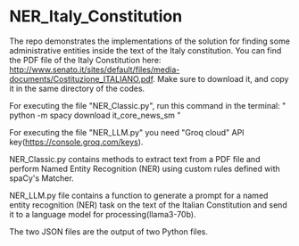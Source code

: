 # NER_Italy_Constitution
The repo demonstrates the implementations of the solution for finding some administrative entities inside the text of the Italy constitution.
You can find the PDF file of the Italy Constitution here: http://www.senato.it/sites/default/files/media-documents/Costituzione_ITALIANO.pdf. Make sure to download it, and copy it in the same directory of the codes. 

For executing the file "NER_Classic.py", run this command in the terminal: " python -m spacy download it_core_news_sm "

For executing the file "NER_LLM.py" you need "Groq cloud" API key(https://console.groq.com/keys).

NER_Classic.py contains methods to extract text from a PDF file and perform Named Entity Recognition (NER) using custom rules defined with spaCy's Matcher.

NER_LLM.py file contains a function to generate a prompt for a named entity recognition (NER) task on the text of the Italian Constitution and send it to a language model for processing(llama3-70b). 

The two JSON files are the output of two Python files.
